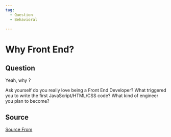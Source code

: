 ```yaml
---
tag:
  - Question
  - Behavioral

---
```

  
# Why Front End?

## Question
Yeah, why ?

Ask yourself do you really love being a Front End Developer? What triggered you to write the first JavaScript/HTML/CSS code? What kind of engineer you plan to become?




##  Source
[Source From](https://bigfrontend.dev/question/Why-Front-End)

  